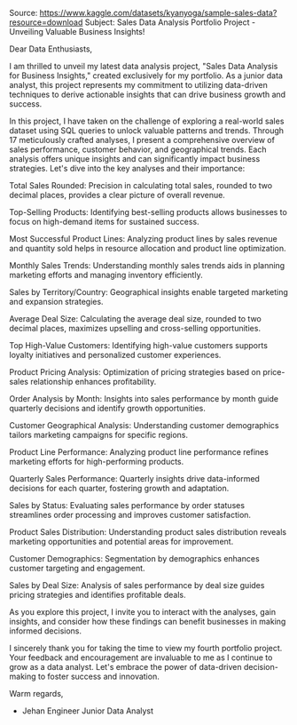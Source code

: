 
Source: https://www.kaggle.com/datasets/kyanyoga/sample-sales-data?resource=download
Subject: Sales Data Analysis Portfolio Project - Unveiling Valuable Business Insights!

Dear Data Enthusiasts,

I am thrilled to unveil my latest data analysis project, "Sales Data Analysis for Business Insights," created exclusively for my portfolio. As a junior data analyst, this project represents my commitment to utilizing data-driven techniques to derive actionable insights that can drive business growth and success.

In this project, I have taken on the challenge of exploring a real-world sales dataset using SQL queries to unlock valuable patterns and trends. Through 17 meticulously crafted analyses, I present a comprehensive overview of sales performance, customer behavior, and geographical trends. Each analysis offers unique insights and can significantly impact business strategies. Let's dive into the key analyses and their importance:

Total Sales Rounded: Precision in calculating total sales, rounded to two decimal places, provides a clear picture of overall revenue.

Top-Selling Products: Identifying best-selling products allows businesses to focus on high-demand items for sustained success.

Most Successful Product Lines: Analyzing product lines by sales revenue and quantity sold helps in resource allocation and product line optimization.

Monthly Sales Trends: Understanding monthly sales trends aids in planning marketing efforts and managing inventory efficiently.

Sales by Territory/Country: Geographical insights enable targeted marketing and expansion strategies.

Average Deal Size: Calculating the average deal size, rounded to two decimal places, maximizes upselling and cross-selling opportunities.

Top High-Value Customers: Identifying high-value customers supports loyalty initiatives and personalized customer experiences.

Product Pricing Analysis: Optimization of pricing strategies based on price-sales relationship enhances profitability.

Order Analysis by Month: Insights into sales performance by month guide quarterly decisions and identify growth opportunities.

Customer Geographical Analysis: Understanding customer demographics tailors marketing campaigns for specific regions.

Product Line Performance: Analyzing product line performance refines marketing efforts for high-performing products.

Quarterly Sales Performance: Quarterly insights drive data-informed decisions for each quarter, fostering growth and adaptation.

Sales by Status: Evaluating sales performance by order statuses streamlines order processing and improves customer satisfaction.

Product Sales Distribution: Understanding product sales distribution reveals marketing opportunities and potential areas for improvement.

Customer Demographics: Segmentation by demographics enhances customer targeting and engagement.

Sales by Deal Size: Analysis of sales performance by deal size guides pricing strategies and identifies profitable deals.

As you explore this project, I invite you to interact with the analyses, gain insights, and consider how these findings can benefit businesses in making informed decisions.

I sincerely thank you for taking the time to view my fourth portfolio project. Your feedback and encouragement are invaluable to me as I continue to grow as a data analyst. Let's embrace the power of data-driven decision-making to foster success and innovation.

Warm regards,

- Jehan Engineer
Junior Data Analyst

